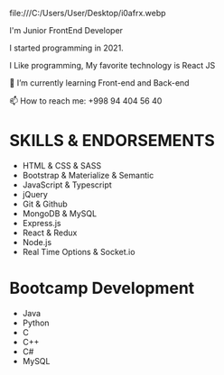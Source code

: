 file:///C:/Users/User/Desktop/i0afrx.webp

I'm Junior FrontEnd Developer 

I started programming in 2021.

I Like programming, My favorite technology is React JS

🌱 I’m currently learning Front-end and Back-end

📫 How to reach me: +998 94 404 56 40


# SKILLS & ENDORSEMENTS

* HTML & CSS & SASS
* Bootstrap & Materialize & Semantic
* JavaScript & Typescript
* jQuery
* Git & Github
* MongoDB & MySQL
* Express.js
* React & Redux
* Node.js
* Real Time Options & Socket.io

# Bootcamp Development                                
* Java 
* Python
* C
* C++
* C#
* MySQL
